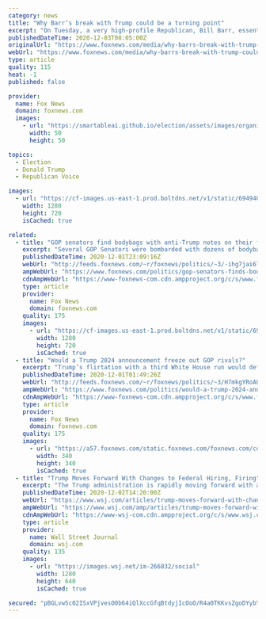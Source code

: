 ```yaml
---
category: news
title: "Why Barr’s break with Trump could be a turning point"
excerpt: "On Tuesday, a very high-profile Republican, Bill Barr, essentially agreed with what the media have been saying about the lack of widespread fraud."
publishedDateTime: 2020-12-03T08:05:00Z
originalUrl: "https://www.foxnews.com/media/why-barrs-break-with-trump-could-be-a-turning-point"
webUrl: "https://www.foxnews.com/media/why-barrs-break-with-trump-could-be-a-turning-point"
type: article
quality: 115
heat: -1
published: false

provider:
  name: Fox News
  domain: foxnews.com
  images:
    - url: "https://smartableai.github.io/election/assets/images/organizations/foxnews.com-50x50.jpg"
      width: 50
      height: 50

topics:
  - Election
  - Donald Trump
  - Republican Voice

images:
  - url: "https://cf-images.us-east-1.prod.boltdns.net/v1/static/694940094001/19a6640f-c34a-424c-b093-20cec29b5225/9378e4e9-2f55-43d7-a064-b5c7647de438/1280x720/match/image.jpg"
    width: 1280
    height: 720
    isCached: true

related:
  - title: "GOP senators find bodybags with anti-Trump notes on their front porches"
    excerpt: "Several GOP Senators were bombarded with dozens of bodybags at their homes on Tuesday by angry protesters pushing for COVID-19 relief after months of gridlock over negotiations in Congress. "
    publishedDateTime: 2020-12-01T23:09:16Z
    webUrl: "http://feeds.foxnews.com/~r/foxnews/politics/~3/-ihg7jai6l8/gop-senators-finds-bodybags-with-anti-trump-notes-on-front-porch"
    ampWebUrl: "https://www.foxnews.com/politics/gop-senators-finds-bodybags-with-anti-trump-notes-on-front-porch.amp"
    cdnAmpWebUrl: "https://www-foxnews-com.cdn.ampproject.org/c/s/www.foxnews.com/politics/gop-senators-finds-bodybags-with-anti-trump-notes-on-front-porch.amp"
    type: article
    provider:
      name: Fox News
      domain: foxnews.com
    quality: 175
    images:
      - url: "https://cf-images.us-east-1.prod.boltdns.net/v1/static/694940094001/a05a6f71-adcf-43b7-8139-dd0c114c7d1f/45c6487d-dc28-4d26-bb45-979df0143ac0/1280x720/match/image.jpg"
        width: 1280
        height: 720
        isCached: true
  - title: "Would a Trump 2024 announcement freeze out GOP rivals?"
    excerpt: "Trump’s flirtation with a third White House run would definitely put a damper on what was thought to be a wide open battle for the GOP 2024 presidential nomination. And it could potentially freeze out early moves by other Republicans with national aspirations."
    publishedDateTime: 2020-12-01T01:49:26Z
    webUrl: "http://feeds.foxnews.com/~r/foxnews/politics/~3/H7mkgYRoAUc/would-a-trump-2024-announcement-freeze-out-gop-rivals"
    ampWebUrl: "https://www.foxnews.com/politics/would-a-trump-2024-announcement-freeze-out-gop-rivals.amp"
    cdnAmpWebUrl: "https://www-foxnews-com.cdn.ampproject.org/c/s/www.foxnews.com/politics/would-a-trump-2024-announcement-freeze-out-gop-rivals.amp"
    type: article
    provider:
      name: Fox News
      domain: foxnews.com
    quality: 175
    images:
      - url: "https://a57.foxnews.com/static.foxnews.com/foxnews.com/content/uploads/2019/03/340/340/PaulSteinhauser.jpg?ve=1&tl=1"
        width: 340
        height: 340
        isCached: true
  - title: "Trump Moves Forward With Changes to Federal Hiring, Firing"
    excerpt: "The Trump administration is rapidly moving forward with a last-minute push to ease hiring and firing standards for many federal workers."
    publishedDateTime: 2020-12-02T14:20:00Z
    webUrl: "https://www.wsj.com/articles/trump-moves-forward-with-changes-to-federal-hiring-firing-11606918431"
    ampWebUrl: "https://www.wsj.com/amp/articles/trump-moves-forward-with-changes-to-federal-hiring-firing-11606918431"
    cdnAmpWebUrl: "https://www-wsj-com.cdn.ampproject.org/c/s/www.wsj.com/amp/articles/trump-moves-forward-with-changes-to-federal-hiring-firing-11606918431"
    type: article
    provider:
      name: Wall Street Journal
      domain: wsj.com
    quality: 135
    images:
      - url: "https://images.wsj.net/im-266832/social"
        width: 1280
        height: 640
        isCached: true

secured: "pBGLvwSc02ISxVPjvesO0b64iQlXccGfqBtdyjIcOoO/R4a0TKKvsZgoDYybY2c7vmnyOICcKtFGqFqfuAUNRfKsMBnRFCkUN9aQ6gKeWaIvgNpOCJnAlGpKBTPo5tbnnb3r6eAsrFqia2EXWv4vrPWH+4d+M6qCDlnynV/t11VWYV7gLnLvIbRY/Pat0JDOG7MBXMZtEy7Xf4I6b29WU5DURrRvB+Stxg3j7HvVccDLk1gysNNepSCAfG1zX79w6vJZ/GqF+mOIw3Hfhz/myhXKzvIw3ocBpeh/WSHHsakRzIGC2AzJvUgGfPBr59fZsIIe8BssAibamvlFEudW9RmPcxDXocwSmdotr2oKBUs=;pDknJ9fK93gUUBaJF0YpxA=="
---
```


